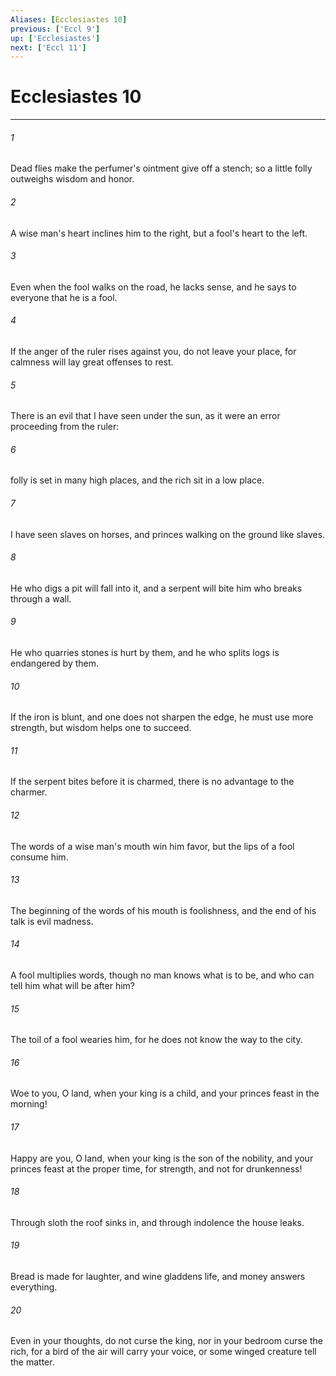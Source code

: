 ```yaml
---
Aliases: [Ecclesiastes 10]
previous: ['Eccl 9']
up: ['Ecclesiastes']
next: ['Eccl 11']
---
```

# Ecclesiastes 10

***

 

###### 1 
Dead flies make the perfumer's ointment give off a stench; 
 so a little folly outweighs wisdom and honor. 
 
 

###### 2 
A wise man's heart inclines him to the right, 
 but a fool's heart to the left. 
 
 

###### 3 
Even when the fool walks on the road, he lacks sense, 
 and he says to everyone that he is a fool. 
 
 

###### 4 
If the anger of the ruler rises against you, do not leave your place, 
 for calmness will lay great offenses to rest.
 
 

###### 5 
There is an evil that I have seen under the sun, as it were an error proceeding from the ruler: 
 

###### 6 
folly is set in many high places, and the rich sit in a low place. 
 

###### 7 
I have seen slaves on horses, and princes walking on the ground like slaves.
 
 

###### 8 
He who digs a pit will fall into it, 
 and a serpent will bite him who breaks through a wall. 
 
 

###### 9 
He who quarries stones is hurt by them, 
 and he who splits logs is endangered by them. 
 
 

###### 10 
If the iron is blunt, and one does not sharpen the edge, 
 he must use more strength, 
 but wisdom helps one to succeed. 
 
 

###### 11 
If the serpent bites before it is charmed, 
 there is no advantage to the charmer.
 
 

###### 12 
The words of a wise man's mouth win him favor, 
 but the lips of a fool consume him. 
 
 

###### 13 
The beginning of the words of his mouth is foolishness, 
 and the end of his talk is evil madness. 
 
 

###### 14 
A fool multiplies words, 
 though no man knows what is to be, 
 and who can tell him what will be after him? 
 
 

###### 15 
The toil of a fool wearies him, 
 for he does not know the way to the city.
 
 

###### 16 
Woe to you, O land, when your king is a child, 
 and your princes feast in the morning! 
 
 

###### 17 
Happy are you, O land, when your king is the son of the nobility, 
 and your princes feast at the proper time, 
 for strength, and not for drunkenness! 
 
 

###### 18 
Through sloth the roof sinks in, 
 and through indolence the house leaks. 
 
 

###### 19 
Bread is made for laughter, 
 and wine gladdens life, 
 and money answers everything. 
 
 

###### 20 
Even in your thoughts, do not curse the king, 
 nor in your bedroom curse the rich, 
 for a bird of the air will carry your voice, 
 or some winged creature tell the matter.
 

